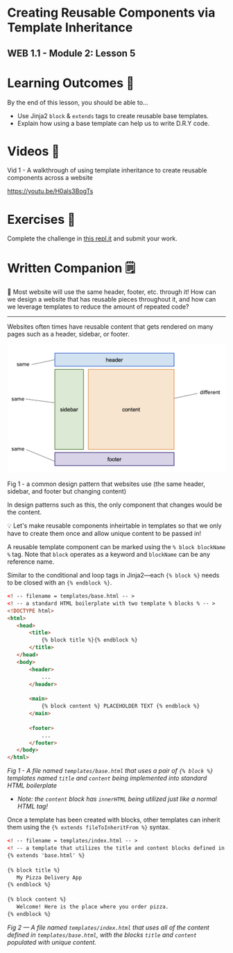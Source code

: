 # Creating Reusable Components via Template Inheritance

## WEB 1.1 - Module 2: Lesson 5

# Learning Outcomes 💫

By the end of this lesson, you should be able to...

- Use Jinja2 `block` & `extends` tags to create reusable base templates.
- Explain how using a base template can help us to write D.R.Y code.

# Videos 🎥

Vid 1 - A walkthrough of using template inheritance to create reusable components across a website 

https://youtu.be/H0als3BogTs

# Exercises 💪

Complete the challenge in [this repl.it](https://repl.it/team/WebArchitecture/Module-204JinjaInheritance) and submit your work.

# Written Companion 🗒

<aside>
🤔 Most website will use the same header, footer, etc. through it! How can we design a website that has reusable pieces throughout it, and how can we leverage templates to reduce the amount of repeated code?

</aside>

---

Websites often times have reusable content that gets rendered on many pages such as a header, sidebar, or footer. 

![Fig 1 - a common design pattern that websites use (the same header, sidebar, and footer but changing content)](Untitled.png)

Fig 1 - a common design pattern that websites use (the same header, sidebar, and footer but changing content)

In design patterns such as this, the only component that changes would be the content. 

<aside>
💡 Let's make reusable components inheirtable in templates so that we only have to create them once and allow unique content to be passed in!

</aside>

A reusable template component can be marked using the `% block blockName %` tag. Note that `block` operates as a keyword and `blockName` can be any reference name.

Similar to the conditional and loop tags in Jinja2—each `{% block %}` needs to be closed with an `{% endblock %}`.

```html
<! -- filename = templates/base.html -- >
<! -- a standard HTML boilerplate with two template % blocks % -- >
<!DOCTYPE html>
<html>
   <head>
       <title>
           {% block title %}{% endblock %}
       </title>
   </head>
   <body>
       <header>
           ...
       </header>

       <main>
           {% block content %} PLACEHOLDER TEXT {% endblock %}
       </main>

       <footer>
           ...
       </footer>
   </body>
</html>
```

*Fig 1 - A file named `templates/base.html` that uses a pair of `{% block %}` templates named `title` and `content` being implemented into standard HTML boilerplate*

- *Note: the `content` block has `innerHTML` being utilized just like a normal HTML tag!*

Once a template has been created with blocks, other templates can inherit them using the `{% extends fileToInheritFrom %}` syntax.

```html
<! -- filename = templates/index.html -- >
<! -- a template that utilizes the title and content blocks defined in Fig 1 -- >
{% extends 'base.html' %}

{% block title %}
   My Pizza Delivery App
{% endblock %}

{% block content %}
   Welcome! Here is the place where you order pizza.
{% endblock %}
```

*Fig 2 — A file named `templates/index.html` that uses all of the content defined in `templates/base.html`, with the blocks `title` and `content` populated with unique content.*